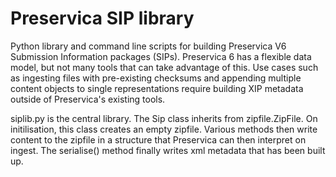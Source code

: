 # Preservica SIP library

Python library and command line scripts for building Preservica V6 Submission
Information packages (SIPs). Preservica 6 has a flexible data model, but
not many tools that can take advantage of this. Use cases such as ingesting
files with pre-existing checksums and appending multiple content objects to
single representations require building XIP metadata outside of Preservica's
existing tools.

siplib.py is the central library. The Sip class inherits from
zipfile.ZipFile. On initilisation, this class creates an empty zipfile. Various
methods then write content to the zipfile in a structure that Preservica can
then interpret on ingest. The serialise() method finally writes xml metadata
that has been built up.
